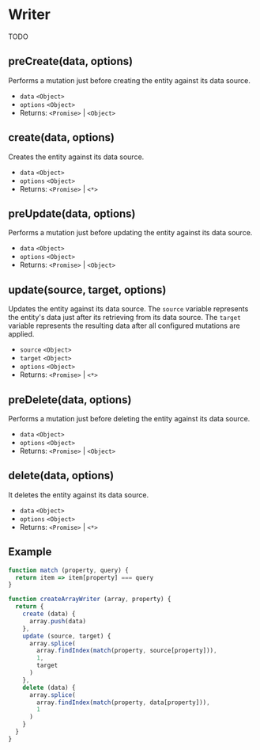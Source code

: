 # Writer

TODO

## preCreate(data, options)

Performs a mutation just before creating the entity against its data source.

- `data` `<Object>`
- `options` `<Object>`
- Returns: `<Promise>` | `<Object>`

## create(data, options)

Creates the entity against its data source.

- `data` `<Object>`
- `options` `<Object>`
- Returns: `<Promise>` | `<*>`

## preUpdate(data, options)

Performs a mutation just before updating the entity against its data source.

- `data` `<Object>`
- `options` `<Object>`
- Returns: `<Promise>` | `<Object>`

## update(source, target, options)

Updates the entity against its data source. The `source` variable represents the entity's data just after its retrieving from its data source.  The `target` variable represents the resulting data after all configured mutations are applied.

- `source` `<Object>`
- `target` `<Object>`
- `options` `<Object>`
- Returns: `<Promise>` | `<*>`

## preDelete(data, options)

Performs a mutation just before deleting the entity against its data source.

- `data` `<Object>`
- `options` `<Object>`
- Returns: `<Promise>` | `<Object>`

## delete(data, options)

It deletes the entity against its data source.

- `data` `<Object>`
- `options` `<Object>`
- Returns: `<Promise>` | `<*>`

## Example

```javascript
function match (property, query) {
  return item => item[property] === query
}

function createArrayWriter (array, property) {
  return {
    create (data) {
      array.push(data)
    },
    update (source, target) {
      array.splice(
        array.findIndex(match(property, source[property])),
        1,
        target
      )
    },
    delete (data) {
      array.splice(
        array.findIndex(match(property, data[property])),
        1
      )
    }
  }
}
```
